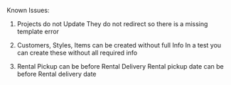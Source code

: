 Known Issues:

1. Projects do not Update
They do not redirect so there is a missing template error

2. Customers, Styles, Items can be created without full Info
In a test you can create these without all required info

3. Rental Pickup can be before Rental Delivery
Rental pickup date can be before Rental delivery date
